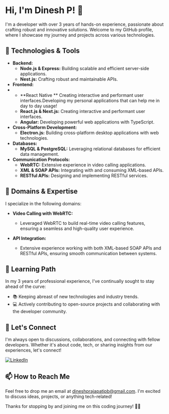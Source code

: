 # Hi, I'm Dinesh P! 👋

I'm a developer with over 3 years of hands-on experience, passionate about crafting robust and innovative solutions. Welcome to my GitHub profile, where I showcase my journey and projects across various technologies.

## 🔧 Technologies & Tools

- **Backend:**
  - **Node.js & Express:** Building scalable and efficient server-side applications.
  - **Nest.js:** Crafting robust and maintainable APIs.
- **Frontend:**
- - **React Native ** Creating interactive and performant user interfaces.Developing my personal applications that can help me in day to day usage!
  - **React.js & Next.js:** Creating interactive and performant user interfaces.
  - **Angular:** Developing powerful web applications with TypeScript.
- **Cross-Platform Development:**
  - **Electron.js:** Building cross-platform desktop applications with web technologies.
- **Databases:**
  - **MySQL & PostgreSQL:** Leveraging relational databases for efficient data management.
- **Communication Protocols:**
  - **WebRTC:** Extensive experience in video calling applications.
  - **XML & SOAP APIs:** Integrating with and consuming XML-based APIs.
  - **RESTful APIs:** Designing and implementing RESTful services.

## 🚀 Domains & Expertise

I specialize in the following domains:

- **Video Calling with WebRTC:**
  - Leveraged WebRTC to build real-time video calling features, ensuring a seamless and high-quality user experience.

- **API Integration:**
  - Extensive experience working with both XML-based SOAP APIs and RESTful APIs, ensuring smooth communication between systems.

## 🌱 Learning Path

In my 3 years of professional experience, I've continually sought to stay ahead of the curve:

- 📚 Keeping abreast of new technologies and industry trends.
- 💻 Actively contributing to open-source projects and collaborating with the developer community.

## 🤝 Let's Connect

I'm always open to discussions, collaborations, and connecting with fellow developers. Whether it's about code, tech, or sharing insights from our experiences, let's connect!

[![LinkedIn](https://img.shields.io/badge/LinkedIn-Connect-blue)](https://www.linkedin.com/in/dinesh-p-00a98a17a/)


## 📫 How to Reach Me

Feel free to drop me an email at [dineshprajapatipb@gmail.com](mailto:dineshprajapatipb@gmail.com). I'm excited to discuss ideas, projects, or anything tech-related!

Thanks for stopping by and joining me on this coding journey! 🚀✨
